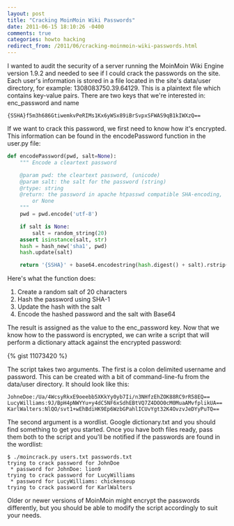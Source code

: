 ```yaml
---
layout: post
title: "Cracking MoinMoin Wiki Passwords"
date: 2011-06-15 18:10:26 -0400
comments: true
categories: howto hacking
redirect_from: /2011/06/cracking-moinmoin-wiki-passwords.html
---
```


I wanted to audit the security of a server running the MoinMoin Wiki Engine version 1.9.2 and needed to see if I could crack the passwords on the site. Each user's information is stored in a file located in the site's data/user directory, for example: 1308083750.39.64129. This is a plaintext file which contains key-value pairs. There are two keys that we're interested in: enc_password and name

<!--more-->

```
{SSHA}f5m3h686GtiwemkvPeRIMs1Kx6yWSx89iBrSvpxSFWAS9qB1kIWXzQ==
```

If we want to crack this password, we first need to know how it's encrypted. This information can be found in the encodePassword function in the user.py file:

``` python
def encodePassword(pwd, salt=None):
    """ Encode a cleartext password

    @param pwd: the cleartext password, (unicode)
    @param salt: the salt for the password (string)
    @rtype: string
    @return: the password in apache htpasswd compatible SHA-encoding,
        or None
    """
    pwd = pwd.encode('utf-8')

    if salt is None:
        salt = random_string(20)
    assert isinstance(salt, str)
    hash = hash_new('sha1', pwd)
    hash.update(salt)

    return '{SSHA}' + base64.encodestring(hash.digest() + salt).rstrip()
```

Here's what the function does:

1. Create a random salt of 20 characters
1. Hash the password using SHA-1
1. Update the hash with the salt
1. Encode the hashed password and the salt with Base64

The result is assigned as the value to the enc_password key. Now that we know how to the password is encrypted, we can write a script that will perform a dictionary attack against the encrypted password:

{% gist 11073420 %}

The script takes two arguments. The first is a colon delimited username and password. This can be created with a bit of command-line-fu from the data/user directory. It should look like this:

```
JohneDoe:/Ua/4WcsyRkxE9oeebb5XKkYy0yb7Ii/n3NHfzEhZOK88RC9rR58EQ==
LucyWilliams:9J/BpH4pNWYYu+y4dC5NF6xSdhEBtVQ7Z4DOO0cM0MuaAMvfplikUA==
KarlWalters:NlQO/svt1+wEhBdiHK9Ep6WzbGPahlICUvYgt32K4OvzvJeDYyPuTQ==
```

The second argument is a wordlist. Google dictionary.txt and you should find something to get you started. Once you have both files ready, pass them both to the script and you'll be notified if the passwords are found in the wordlist:

```
$ ./moincrack.py users.txt passwords.txt 
trying to crack password for JohnDoe
 * password for JohnDoe: lion9
trying to crack password for LucyWilliams
 * password for LucyWilliams: chickensoup
trying to crack password for KarlWalters
```

Older or newer versions of MoinMoin might encrypt the passwords differently, but you should be able to modify the script accordingly to suit your needs.
